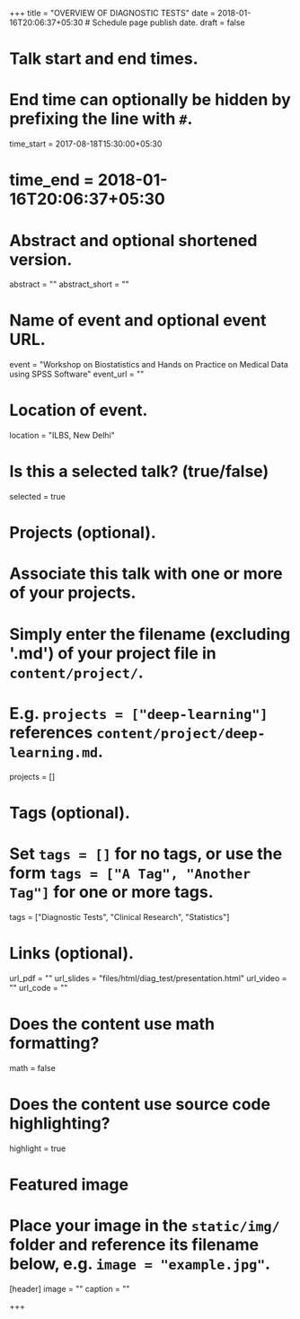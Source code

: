 +++
title = "OVERVIEW OF DIAGNOSTIC TESTS"
date = 2018-01-16T20:06:37+05:30  # Schedule page publish date.
draft = false

# Talk start and end times.
#   End time can optionally be hidden by prefixing the line with `#`.
time_start = 2017-08-18T15:30:00+05:30
# time_end = 2018-01-16T20:06:37+05:30

# Abstract and optional shortened version.
abstract = ""
abstract_short = ""

# Name of event and optional event URL.
event = "Workshop on Biostatistics and Hands on Practice on Medical Data using SPSS Software"
event_url = ""

# Location of event.
location = "ILBS, New Delhi"

# Is this a selected talk? (true/false)
selected = true

# Projects (optional).
#   Associate this talk with one or more of your projects.
#   Simply enter the filename (excluding '.md') of your project file in `content/project/`.
#   E.g. `projects = ["deep-learning"]` references `content/project/deep-learning.md`.
projects = []

# Tags (optional).
#   Set `tags = []` for no tags, or use the form `tags = ["A Tag", "Another Tag"]` for one or more tags.
tags = ["Diagnostic Tests", "Clinical Research", "Statistics"]

# Links (optional).
url_pdf = ""
url_slides = "files/html/diag_test/presentation.html"
url_video = ""
url_code = ""

# Does the content use math formatting?
math = false

# Does the content use source code highlighting?
highlight = true

# Featured image
# Place your image in the `static/img/` folder and reference its filename below, e.g. `image = "example.jpg"`.
[header]
image = ""
caption = ""

+++
